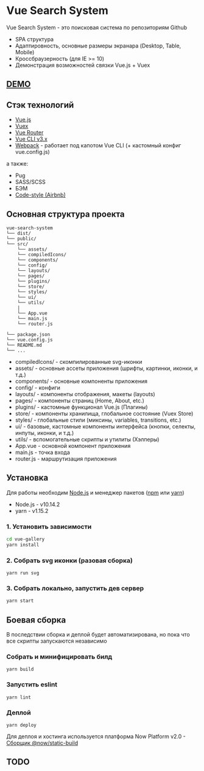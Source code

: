 # Vue Search System

Vue Search System - это поисковая система по репозиториям Github

* SPA структура
* Адаптировность, основные размеры экранара (Desktop, Table, Mobile)
* Кроссбраузерность (для IE >= 10)
* Демонстрация возможностей связки Vue.js + Vuex

## [DEMO](https://vue-search-system.now.sh/)

## Стэк технологий

* [Vue.js](https://ru.vuejs.org/)
* [Vuex](https://vuex.vuejs.org/ru/)
* [Vue Router](https://router.vuejs.org/ru/)
* [Vue CLI v3.x](https://cli.vuejs.org/ru/)
* [Webpack](https://webpack.js.org/) - работает под капотом Vue CLI (+ кастомный конфиг vue.config.js)

а также:

* Pug
* SASS/SCSS
* БЭМ
* [Code-style (Airbnb)](https://github.com/Lavrend/javascript-airbnb)

## Основная структура проекта
```
vue-search-system
└── dist/
└── public/
└── src/
    └── assets/
    └── compiledIcons/
    └── components/
    └── config/
    └── layouts/
    └── pages/
    └── plugins/
    └── store/
    └── styles/
    └── ui/
    └── utils/
    |
    └── App.vue
    └── main.js
    └── router.js

└── package.json
└── vue.config.js
└── README.md
└── ...
```

* compiledIcons/ - скомпилированные svg-иконки
* assets/ - основные ассеты приложения (шрифты, картинки, иконки, и т.д.)
* components/ - основные компоненты приложения
* config/ - конфиги
* layouts/ - компоненты отображения, макеты (layouts)
* pages/ - компоненты страниц (Home, About, etc.)
* plugins/ - кастомные функционал Vue.js (Плагины)
* store/ - компоненты хранилища, глобальное состояние (Vuex Store)
* styles/ - глобальные стили (миксины, variables, transitions, etc.)
* ui/ - базовые, кастомные компоненты интерфейса (кнопки, селекты, инпуты, иконки, и т.д.)
* utils/ - вспомогательные скрипты и утилиты (Хэлперы)
* App.vue - основной компонент приложения
* main.js - точка входа
* router.js - маршрутизация приложения

## Установка

Для работы необходим [Node.js](https://nodejs.org/) и менеджер пакетов ([npm](https://www.npmjs.com/) или [yarn](https://yarnpkg.com/))

* Node.js - v10.14.2
* yarn - v1.15.2

### 1. Установить зависимости

```sh
cd vue-gallery
yarn install
```

### 2. Собрать svg иконки (разовая сборка)
```
yarn run svg
```

### 3. Собрать локально, запустить дев сервер

```sh
yarn start
```

## Боевая сборка

В последствии сборка и деплой будет автоматизирована, но пока что все скрипты запускаются независимо

### Собрать и минифицировать билд
```
yarn build
```

### Запустить eslint
```
yarn lint
```

### Деплой
```
yarn deploy
```

Для деплоя и хостинга используется платформа Now Platform v2.0 - [Cборщик @now/static-build](https://zeit.co/guides/deploying-vuejs-to-now)

## TODO
